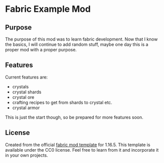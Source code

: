 # Fabric Example Mod

## Purpose

The purpose of this mod was to learn fabric development. 
Now that I know the basics, I will continue to add random stuff, maybe one day this is a proper mod with a proper purpose.

## Features

Current features are:
- crystals
- crystal shards 
- crystal ore
- crafting recipes to get from shards to crystal etc.
- crystal armor
 
This is just the start though, so be prepared for more features soon.

## License

Created from the official [fabric mod template](https://github.com/FabricMC/fabric-example-mod) for 1.16.5.
This template is available under the CC0 license. Feel free to learn from it and incorporate it in your own projects.
